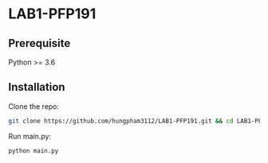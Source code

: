 # LAB1-PFP191

## Prerequisite

Python >= 3.6

## Installation

Clone the repo:

```sh
git clone https://github.com/hungpham3112/LAB1-PFP191.git && cd LAB1-PFP191
```

Run main.py:

```python
python main.py
```
